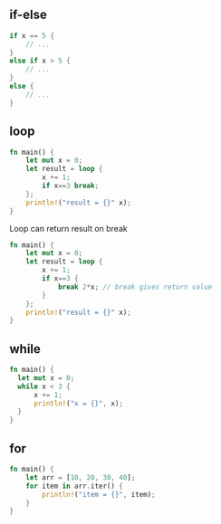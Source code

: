 ## if-else
```rust
if x == 5 {
    // ...
}
else if x > 5 {
    // ...
}
else {
    // ...
}
```

## loop
```rust
fn main() {
    let mut x = 0;
    let result = loop {
        x += 1;
        if x==3 break;
    };
    println!("result = {}" x);
}
```

Loop can return result on break
```rust
fn main() {
    let mut x = 0;
    let result = loop {
        x += 1;
        if x==3 {
            break 2*x; // break gives return value
        }
    };
    println!("result = {}" x);
}
```

## while
```rust
fn main() {
  let mut x = 0;
  while x < 3 {
      x += 1;
      println!("x = {}", x);
  }
}
```

## for
```rust
fn main() {
    let arr = [10, 20, 30, 40];
    for item in arr.iter() {
        println!("item = {}", item);
    }
}
```
